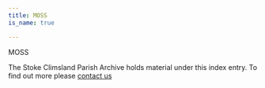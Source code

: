 ```yaml
---
title: MOSS
is_name: true

---
```


MOSS


The Stoke Climsland Parish Archive holds material under this index entry. To find out more please [contact us](/contact/)
